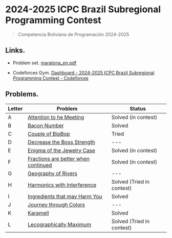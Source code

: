 # 2024-2025 ICPC Brazil Subregional Programming Contest
> Competencia Boliviana de Programación 2024-2025

## Links.
- Problem set. [maratona_en.pdf](https://codeforces.com/gym/105327/attachments/download/26966/maratona_en.pdf)

- Codeforces Gym. [Dashboard - 2024-2025 ICPC Brazil Subregional Programming Contest - Codeforces](https://codeforces.com/gym/105327)

## Problems.
| Letter | Problem                                                                         | Status                    |
| ------ | ------------------------------------------------------------------------------- | ------------------------- |
| A      | [Attention to he Meeting](A_Attention_to_the_Meeting.py)                        | Solved (in contest)       |
| B      | [Bacon Number ](B_Bacon_Number.py)                                              | Solved                    |
| C      | [Couple of BipBop ](C_Couple_of_BipBop.py)                                      | Tried                     |
| D      | [Decrease the Boss Strength ](D_Decrease_the_Boss_Strength.py)                  | ---                       |
| E      | [Enigma of the Jewelry Case ](E_Enigma_of_the_Jewelry_Case.py)                  | Solved (in contest)       |
| F      | [Fractions are better when continued](F_Fractions_are_better_when_continued.py) | Solved (in contest)       |
| G      | [Geography of Rivers ](G_Geography_of_Rivers.py)                                | ---                       |
| H      | [Harmonics with Interference ](H_Harmonics_with_Interference.py)                | Solved (Tried in contest) |
| I      | [Ingredients that may Harm You ](I_Ingredients_that_may_Harm_You.py)            | Solved                    |
| J      | [Journey through Colors ](J_Journey_through_Colors.py)                          | ---                       |
| K      | [Karamell ](K_Karamell.py)                                                      | Solved                    |
| L      | [Lecographically Maximum ](L_Lecographically_Maximum.py)                        | Solved (Tried in contest) |
